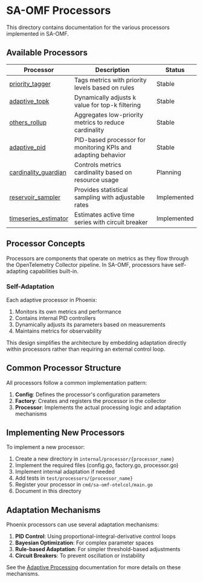 # SA-OMF Processors

This directory contains documentation for the various processors implemented in SA-OMF.

## Available Processors

| Processor | Description | Status |
|-----------|-------------|--------|
| [priority_tagger](./priority_tagger.md) | Tags metrics with priority levels based on rules | Stable |
| [adaptive_topk](./adaptive_topk.md) | Dynamically adjusts k value for top-k filtering | Stable |
| [others_rollup](./others_rollup.md) | Aggregates low-priority metrics to reduce cardinality | Stable |
| [adaptive_pid](./adaptive_pid.md) | PID-based processor for monitoring KPIs and adapting behavior | Stable |
| [cardinality_guardian](./cardinality_guardian.md) | Controls metrics cardinality based on resource usage | Planning |
| [reservoir_sampler](./reservoir_sampler.md) | Provides statistical sampling with adjustable rates | Implemented |
| [timeseries_estimator](./timeseries_estimator.md) | Estimates active time series with circuit breaker | Implemented |

## Processor Concepts

Processors are components that operate on metrics as they flow through the OpenTelemetry Collector pipeline. In SA-OMF, processors have self-adapting capabilities built-in.

### Self-Adaptation

Each adaptive processor in Phoenix:
1. Monitors its own metrics and performance
2. Contains internal PID controllers
3. Dynamically adjusts its parameters based on measurements
4. Maintains metrics for observability

This design simplifies the architecture by embedding adaptation directly within processors rather than requiring an external control loop.

## Common Processor Structure

All processors follow a common implementation pattern:

1. **Config**: Defines the processor's configuration parameters
2. **Factory**: Creates and registers the processor in the collector
3. **Processor**: Implements the actual processing logic and adaptation mechanisms

## Implementing New Processors

To implement a new processor:

1. Create a new directory in `internal/processor/{processor_name}`
2. Implement the required files (config.go, factory.go, processor.go)
3. Implement internal adaptation if needed
4. Add tests in `test/processors/{processor_name}`
5. Register your processor in `cmd/sa-omf-otelcol/main.go`
6. Document in this directory

## Adaptation Mechanisms

Phoenix processors can use several adaptation mechanisms:

1. **PID Control**: Using proportional-integral-derivative control loops
2. **Bayesian Optimization**: For complex parameter spaces
3. **Rule-based Adaptation**: For simpler threshold-based adjustments
4. **Circuit Breakers**: To prevent oscillation or instability

See the [Adaptive Processing](../../concepts/adaptive-processing.md) documentation for more details on these mechanisms.